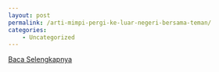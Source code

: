```yaml
---
layout: post
permalink: /arti-mimpi-pergi-ke-luar-negeri-bersama-teman/
categories:
    - Uncategorized
---
```


[Baca Selengkapnya](/10)